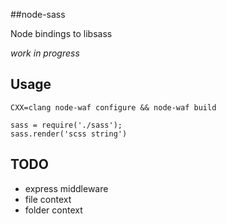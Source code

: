 ##node-sass

Node bindings to libsass

*work in progress*

## Usage

    CXX=clang node-waf configure && node-waf build

    sass = require('./sass');
    sass.render('scss string')

## TODO

* express middleware
* file context
* folder context
